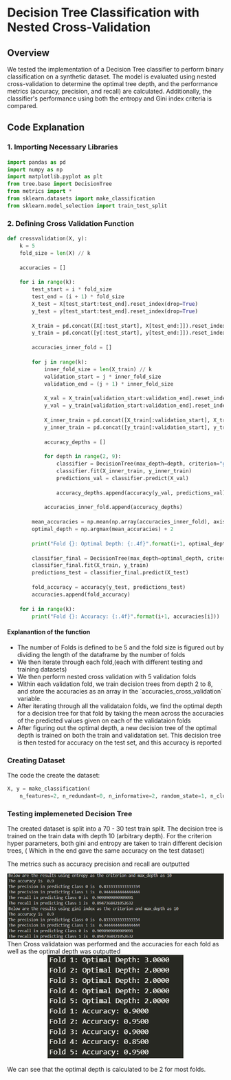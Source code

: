 # Decision Tree Classification with Nested Cross-Validation

## Overview

We tested the implementation of a Decision Tree classifier to perform binary classification on a synthetic dataset. The model is evaluated using nested cross-validation to determine the optimal tree depth, and the performance metrics (accuracy, precision, and recall) are calculated. Additionally, the classifier's performance using both the entropy and Gini index criteria is compared.

## Code Explanation

### 1. Importing Necessary Libraries

```python
import pandas as pd
import numpy as np
import matplotlib.pyplot as plt
from tree.base import DecisionTree
from metrics import *
from sklearn.datasets import make_classification
from sklearn.model_selection import train_test_split
```

### 2. Defining Cross Validation Function

```python
def crossvalidation(X, y):
    k = 5
    fold_size = len(X) // k

    accuracies = []

    for i in range(k):
        test_start = i * fold_size
        test_end = (i + 1) * fold_size
        X_test = X[test_start:test_end].reset_index(drop=True)
        y_test = y[test_start:test_end].reset_index(drop=True)

        X_train = pd.concat([X[:test_start], X[test_end:]]).reset_index(drop=True)
        y_train = pd.concat([y[:test_start], y[test_end:]]).reset_index(drop=True)

        accuracies_inner_fold = []

        for j in range(k):
            inner_fold_size = len(X_train) // k
            validation_start = j * inner_fold_size
            validation_end = (j + 1) * inner_fold_size

            X_val = X_train[validation_start:validation_end].reset_index(drop=True)
            y_val = y_train[validation_start:validation_end].reset_index(drop=True)

            X_inner_train = pd.concat([X_train[:validation_start], X_train[validation_end:]]).reset_index(drop=True)
            y_inner_train = pd.concat([y_train[:validation_start], y_train[validation_end:]]).reset_index(drop=True)

            accuracy_depths = []

            for depth in range(2, 9):
                classifier = DecisionTree(max_depth=depth, criterion="gini_index", Type="Classification", discrete_features=False)
                classifier.fit(X_inner_train, y_inner_train)
                predictions_val = classifier.predict(X_val)

                accuracy_depths.append(accuracy(y_val, predictions_val))

            accuracies_inner_fold.append(accuracy_depths)

        mean_accuracies = np.mean(np.array(accuracies_inner_fold), axis=0)
        optimal_depth = np.argmax(mean_accuracies) + 2

        print("Fold {}: Optimal Depth: {:.4f}".format(i+1, optimal_depth))

        classifier_final = DecisionTree(max_depth=optimal_depth, criterion="gini_index", Type="Classification", discrete_features=False)
        classifier_final.fit(X_train, y_train)
        predictions_test = classifier_final.predict(X_test)

        fold_accuracy = accuracy(y_test, predictions_test)
        accuracies.append(fold_accuracy)

    for i in range(k):
        print("Fold {}: Accuracy: {:.4f}".format(i+1, accuracies[i]))
```

#### Explanantion of the function

<ul>
<li>The number of Folds is defined to be 5 and the fold size is figured out by dividing the length of the dataframe by the number of folds </li>

<li> We then iterate through each fold,(each with different testing and training datasets)</li>

<li>We then perform nested cross validation with 5 validation folds</li>

<li>Within each validation fold, we train decision trees from depth 2 to 8, and store the accuracies as an array in the `accuracies_cross_validation` variable.</li>

<li>After iterating through all the validataion folds, we find the optimal depth for a decision tree for that fold by taking the mean across the accuracies of the predicted values given on each of the validataion folds</li>

<li>After figuring out the optimal depth, a new decision tree of the optimal depth is trained on both the train and validatation set. This decision tree is then tested for accuracy on the test set, and this accuracy is reported</li>
</ul>

### Creating Dataset

The code the create the dataset:

```python
X, y = make_classification(
    n_features=2, n_redundant=0, n_informative=2, random_state=1, n_clusters_per_class=2, class_sep=0.5)
```

### Testing implemeneted Decision Tree

The created dataset is split into a 70 - 30 test train split. The decision tree is trained on the train data with depth 10 (arbitrary depth). For the criterion hyper parameters, both gini and entropy are taken to train different decision trees, ( Which in the end gave the same accuracy on the test dataset)

The metrics such as accuracy precision and recall are outputted

<center>
<img src = "../Graphs/output_DTImplement.png"/>
</center>
Then Cross validataion was performed and the accuracies for each fold as well as the optimal depth was outputted
<center>
<img src = "../Graphs/output_DTIfold.png"/>
</center>

We can see that the optimal depth is calculated to be 2 for most folds.

